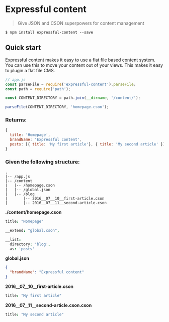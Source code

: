 # Expressful content
> Give JSON and CSON superpowers for content management

```
$ npm install expressful-content --save
```

## Quick start

Expressful content makes it easy to use a flat file based content system.
You can use this to move your content out of your views.
This makes it easy to plugin a flat file CMS.

```javascript
// app.js
const parseFile = require('expressful-content').parseFile;
const path = require('path');

const CONTENT_DIRECTORY = path.join(__dirname, '/content/');

parseFile(CONTENT_DIRECTORY, 'homepage.cson');

```

### Returns:

```javascript
{
  title: 'Homepage',
  brandName: 'Expressful content',
  posts: [{ title: 'My first article'}, { title: 'My second article' }]
}
```

### Given the following structure:

```
.
|-- /app.js
|-- /content
|   |-- /homepage.cson
|   |-- /global.json
|   |-- /blog
|       |-- 2016__07__10__first-article.cson
|       |-- 2016__07__11__second-article.cson
```

**./content/homepage.cson**
```cson
title: "Homepage"

__extend: "global.cson",

__list:
  directory: 'blog',
  as: 'posts'
```

**global.json**
```json
{
  "brandName": "Expressful content"
}
```

**2016__07__10__first-article.cson**
```cson
title: "My first article"
```

**2016__07__11__second-article.cson.cson**
```cson
title: "My second article"
```

